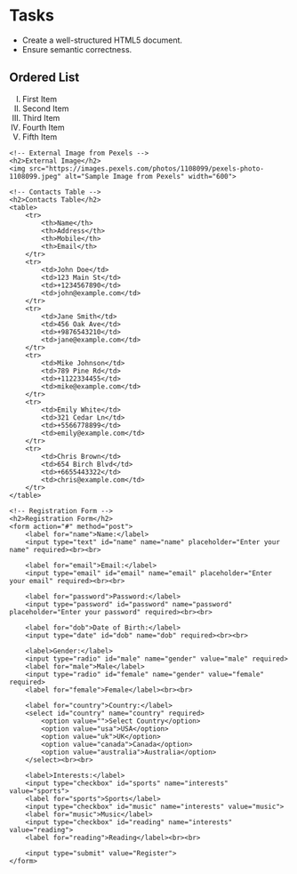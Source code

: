 
 
# Tasks
- Create a well-structured HTML5 document.
- Ensure semantic correctness.

  


<!DOCTYPE html>
<html lang="en">
<head>
    <title>Index Page</title>
    <style>
        table {
            width: 100%;
            border-collapse: collapse;
        }
        th, td {
            border: 1px solid black;
            padding: 8px;
            text-align: left;
        }
    </style>
</head>
<body>
    <!-- Ordered List with Roman Numerals -->
    <h2>Ordered List</h2>
    <ol type="I">
        <li>First Item</li>
        <li>Second Item</li>
        <li>Third Item</li>
        <li>Fourth Item</li>
        <li>Fifth Item</li>
    </ol>

    <!-- External Image from Pexels -->
    <h2>External Image</h2>
    <img src="https://images.pexels.com/photos/1108099/pexels-photo-1108099.jpeg" alt="Sample Image from Pexels" width="600">

    <!-- Contacts Table -->
    <h2>Contacts Table</h2>
    <table>
        <tr>
            <th>Name</th>
            <th>Address</th>
            <th>Mobile</th>
            <th>Email</th>
        </tr>
        <tr>
            <td>John Doe</td>
            <td>123 Main St</td>
            <td>+1234567890</td>
            <td>john@example.com</td>
        </tr>
        <tr>
            <td>Jane Smith</td>
            <td>456 Oak Ave</td>
            <td>+9876543210</td>
            <td>jane@example.com</td>
        </tr>
        <tr>
            <td>Mike Johnson</td>
            <td>789 Pine Rd</td>
            <td>+1122334455</td>
            <td>mike@example.com</td>
        </tr>
        <tr>
            <td>Emily White</td>
            <td>321 Cedar Ln</td>
            <td>+5566778899</td>
            <td>emily@example.com</td>
        </tr>
        <tr>
            <td>Chris Brown</td>
            <td>654 Birch Blvd</td>
            <td>+6655443322</td>
            <td>chris@example.com</td>
        </tr>
    </table>

    <!-- Registration Form -->
    <h2>Registration Form</h2>
    <form action="#" method="post">
        <label for="name">Name:</label>
        <input type="text" id="name" name="name" placeholder="Enter your name" required><br><br>

        <label for="email">Email:</label>
        <input type="email" id="email" name="email" placeholder="Enter your email" required><br><br>

        <label for="password">Password:</label>
        <input type="password" id="password" name="password" placeholder="Enter your password" required><br><br>

        <label for="dob">Date of Birth:</label>
        <input type="date" id="dob" name="dob" required><br><br>

        <label>Gender:</label>
        <input type="radio" id="male" name="gender" value="male" required>
        <label for="male">Male</label>
        <input type="radio" id="female" name="gender" value="female" required>
        <label for="female">Female</label><br><br>

        <label for="country">Country:</label>
        <select id="country" name="country" required>
            <option value="">Select Country</option>
            <option value="usa">USA</option>
            <option value="uk">UK</option>
            <option value="canada">Canada</option>
            <option value="australia">Australia</option>
        </select><br><br>

        <label>Interests:</label>
        <input type="checkbox" id="sports" name="interests" value="sports">
        <label for="sports">Sports</label>
        <input type="checkbox" id="music" name="interests" value="music">
        <label for="music">Music</label>
        <input type="checkbox" id="reading" name="interests" value="reading">
        <label for="reading">Reading</label><br><br>

        <input type="submit" value="Register">
    </form>
</body>
</html>

